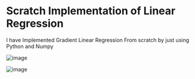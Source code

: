# Scratch Implementation of Linear Regression

I have Implemented Gradient Linear Regression From scratch by just using Python and Numpy

![image](https://github.com/user-attachments/assets/24d4c46f-a892-42f0-8c6b-193366d26ef1)

![image](https://github.com/user-attachments/assets/e99c960f-de36-4e84-81cd-0c9d60602690)
